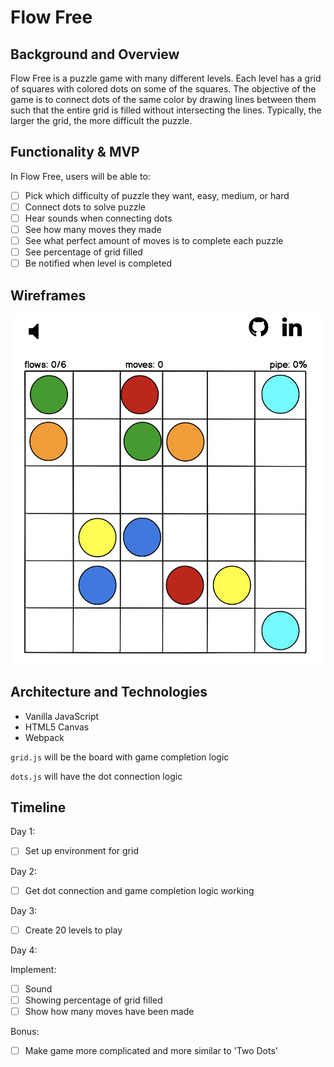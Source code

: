 # Flow Free

## Background and Overview

Flow Free is a puzzle game with many different levels. Each level has a grid of squares with colored dots on some of the squares. The objective of the game is to connect dots of the same color by drawing lines between them such that the entire grid is filled without intersecting the lines. Typically, the larger the grid, the more difficult the puzzle.

## Functionality & MVP

In Flow Free, users will be able to:

- [ ] Pick which difficulty of puzzle they want, easy, medium, or hard
- [ ] Connect dots to solve puzzle
- [ ] Hear sounds when connecting dots
- [ ] See how many moves they made
- [ ] See what perfect amount of moves is to complete each puzzle
- [ ] See percentage of grid filled
- [ ] Be notified when level is completed

## Wireframes

![alt text](https://github.com/FeygelsonE/Wireframe-Screenshots/blob/master/Screen%20Shot%202018-02-12%20at%201.29.23%20AM.png)

## Architecture and Technologies

* Vanilla JavaScript
* HTML5 Canvas
* Webpack

`grid.js` will be the board with game completion logic

`dots.js` will have the dot connection logic

## Timeline

Day 1:

- [ ] Set up environment for grid

Day 2:

- [ ] Get dot connection and game completion logic working

Day 3:

- [ ] Create 20 levels to play

Day 4:

Implement:
- [ ] Sound
- [ ] Showing percentage of grid filled
- [ ] Show how many moves have been made

Bonus:

- [ ] Make game more complicated and more similar to 'Two Dots'

